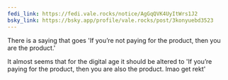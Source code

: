 ```yaml
---
fedi_link: https://fedi.vale.rocks/notice/AgGqQVK4UyItWrs1J2
bsky_link: https://bsky.app/profile/vale.rocks/post/3konyuebd3523
---
```


There is a saying that goes 'If you’re not paying for the product, then you are the product.'

It almost seems that for the digital age it should be altered to 'If you’re paying for the product, then you are also the product. lmao get rekt'
